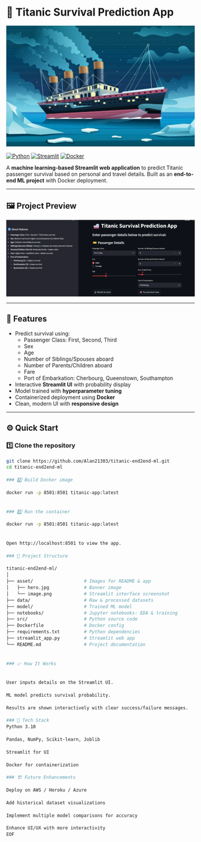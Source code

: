 # 🚢 Titanic Survival Prediction App

![Titanic Hero](asset/hero.jpg)

[![Python](https://img.shields.io/badge/python-3.10-blue?logo=python&logoColor=white)](https://www.python.org/)
[![Streamlit](https://img.shields.io/badge/Streamlit-Interactive-orange?logo=streamlit&logoColor=white)](https://streamlit.io/)
[![Docker](https://img.shields.io/badge/Docker-Container-blue?logo=docker&logoColor=white)](https://www.docker.com/)

A **machine learning-based Streamlit web application** to predict Titanic passenger survival based on personal and travel details. Built as an **end-to-end ML project** with Docker deployment.

---

## 🖼 Project Preview

![Streamlit Interface](asset/image.png)

---

## 🧠 Features

- Predict survival using:
  - Passenger Class: First, Second, Third
  - Sex
  - Age
  - Number of Siblings/Spouses aboard
  - Number of Parents/Children aboard
  - Fare
  - Port of Embarkation: Cherbourg, Queenstown, Southampton
- Interactive **Streamlit UI** with probability display
- Model trained with **hyperparameter tuning**
- Containerized deployment using **Docker**
- Clean, modern UI with **responsive design**

---

## ⚙️ Quick Start

### 1️⃣ Clone the repository

```bash
git clone https://github.com/Alan21303/titanic-end2end-ml.git
cd titanic-end2end-ml

### 2️⃣ Build Docker image

docker run -p 8501:8501 titanic-app:latest


### 3️⃣ Run the container

docker run -p 8501:8501 titanic-app:latest


Open http://localhost:8501 to view the app.

### 📂 Project Structure

titanic-end2end-ml/
│
├── asset/                   # Images for README & app
│   ├── hero.jpg             # Banner image
│   └── image.png            # Streamlit interface screenshot
├── data/                    # Raw & processed datasets
├── model/                   # Trained ML model
├── notebooks/               # Jupyter notebooks: EDA & training
├── src/                     # Python source code
├── Dockerfile               # Docker config
├── requirements.txt         # Python dependencies
├── streamlit_app.py         # Streamlit web app
└── README.md                # Project documentation


### 📈 How It Works


User inputs details on the Streamlit UI.

ML model predicts survival probability.

Results are shown interactively with clear success/failure messages.

### 🚀 Tech Stack
Python 3.10

Pandas, NumPy, Scikit-learn, Joblib

Streamlit for UI

Docker for containerization

### 🏗 Future Enhancements

Deploy on AWS / Heroku / Azure

Add historical dataset visualizations

Implement multiple model comparisons for accuracy

Enhance UI/UX with more interactivity
EOF

```
